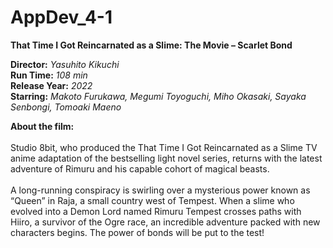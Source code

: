 # AppDev_4-1
**That Time I Got Reincarnated as a Slime: The Movie – Scarlet Bond**

**Director:** *Yasuhito Kikuchi* <br>
  **Run Time:** *108 min* <br>
**Release Year:** *2022* <br>
 **Starring:** *Makoto Furukawa, Megumi Toyoguchi, Miho Okasaki, Sayaka Senbongi, Tomoaki Maeno* <br>

**About the film:**
<br><br>Studio 8bit, who produced the That Time I Got Reincarnated as a Slime TV anime adaptation of the bestselling light novel series, returns with the latest adventure of Rimuru and his capable cohort of magical beasts.
<br><br>
A long-running conspiracy is swirling over a mysterious power known as “Queen” in Raja, a small country west of Tempest. When a slime who evolved into a Demon Lord named Rimuru Tempest crosses paths with Hiiro, a survivor of the Ogre race, an incredible adventure packed with new characters begins. The power of bonds will be put to the test!
